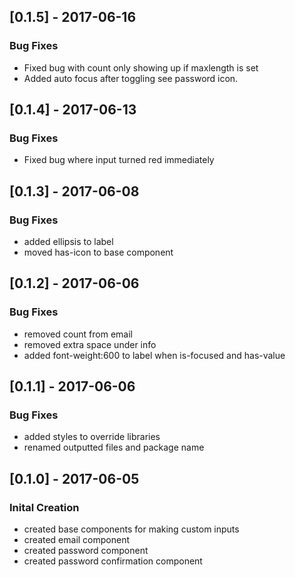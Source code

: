 ## [0.1.5] - 2017-06-16
### Bug Fixes
- Fixed bug with count only showing up if maxlength is set
- Added auto focus after toggling see password icon.

## [0.1.4] - 2017-06-13
### Bug Fixes
- Fixed bug where input turned red immediately

## [0.1.3] - 2017-06-08
### Bug Fixes
- added ellipsis to label
- moved has-icon to base component

## [0.1.2] - 2017-06-06
### Bug Fixes
- removed count from email
- removed extra space under info
- added font-weight:600 to label when is-focused and has-value

## [0.1.1] - 2017-06-06
### Bug Fixes
- added styles to override libraries
- renamed outputted files and package name

## [0.1.0] - 2017-06-05
### Inital Creation
- created base components for making custom inputs
- created email component
- created password component
- created password confirmation component